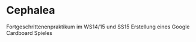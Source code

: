 # Cephalea
Fortgeschrittenenpraktikum im WS14/15 und SS15
Erstellung eines Google Cardboard Spieles
